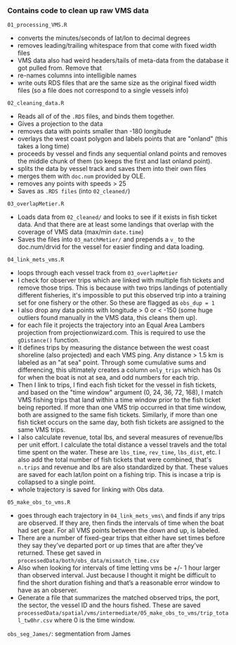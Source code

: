 ### Contains code to clean up raw VMS data

`01_processing_VMS.R`

+ converts the minutes/seconds of lat/lon to decimal degrees
+ removes leading/trailing whitespace from that come with fixed width files
+ VMS data also had weird headers/tails of meta-data from the database it got pulled from. Remove that
+ re-names columns into intelligible names
+ write outs RDS files that are the same size as the original fixed width files (so a file does not correspond to a single vessels info)

`02_cleaning_data.R`

+ Reads all of of the `.RDS` files, and binds them together.
+ Gives a projection to the data
+ removes data with points smaller than -180 longitude
+ overlays the west coast polygon and labels points that are "onland" (this takes a long time)
+ proceeds by vessel and finds any sequential onland points and removes the middle chunk of them (so keeps the first and last onland point).
+ splits the data by vessel track and saves them into their own files
+ merges them with `doc.num` provided by OLE.
+ removes any points with speeds > 25
+ Saves as `.RDS files` (into `02_cleaned/`)

`03_overlapMetier.R`

+ Loads data from `02_cleaned/` and looks to see if it exists in fish ticket data. And that there are at least some landings that overlap with the coverage of VMS data (max/min `date.time`)
+ Saves the files into `03_matchMetier/` and prepends a `v_` to the doc.num/drvid for the vessel for easier finding and data loading.

`04_link_mets_vms.R`

+ loops through each vessel track from `03_overlapMetier`
+ I check for observer trips which are linked with multiple fish tickets and remove those trips. This is because with two trips landings of potentially different fisheries, it's impossible to put this observed trip into a training set for one fishery or the other. So these are flagged as `obs_dup = 1`
+ I also drop any data points with longitude > 0 or < -150 (some huge outliers found manually in the VMS data, this cleans them up).
+ for each file it projects the trajectory into an Equal Area Lambers projection from projectionwizard.com. This is required to use the `gDistance()` function.
+ It defines trips by measuring the distance between the west coast shoreline (also projected) and each VMS ping. Any distance > 1.5 km is labeled as an "at sea" point. Through some cumulative sums and differencing, this ultimately creates a column `only_trips` which has 0s for when the boat is not at sea, and odd numbers for each trip.
+ Then I link to trips, I find each fish ticket for the vessel in fish tickets, and based on the "time window" argument (0, 24, 36, 72, 168), I match VMS fishing trips that land within a time window prior to the fish ticket being reported. If more than one VMS trip occurred in that time window, both are assigned to the same fish tickets. Similarly, if more than one fish ticket occurs on the same day, both fish tickets are assigned to the same VMS trips.
+ I also calculate revenue, total lbs, and several measures of revenue/lbs per unit effort. I calculate the total distance a vessel travels and the total time spent on the water. These are `lbs_time`, `rev_time`, `lbs_dist`, etc. I also add the total number of fish tickets that were combined, that's `n.trips` and revenue and lbs are also standardized by that. These values are saved for each lat/lon point on a fishing trip. This is incase a trip is collapsed to a single point.
+ whole trajectory is saved for linking with Obs data.

`05_make_obs_to_vms.R`

+ goes through each trajectory in `04_link_mets_vms\` and finds if any trips are observed. If they are, then finds the intervals of time when the boat had set gear. For all VMS points between the down and up, is labeled.
+ There are a number of fixed-gear trips that either have set times before they say they’ve departed port or up times that are after they’ve returned. These get saved in `processedData/both/obs_data/mismatch_time.csv`
+ Also when looking for intervals of time letting vms be +/- 1 hour larger than observed interval. Just because I thought it might be difficult to find the short duration fishing and that’s a reasonable error window to have as an observer.
+ Generate a file that summarizes the matched observed trips, the port, the sector, the vessel ID and the hours fished. These are saved `processedData/spatial/vms/intermediate/05_make_obs_to_vms/trip_total_tw0hr.csv` where 0 is the time window. 


`obs_seg_James/`: segmentation from James
